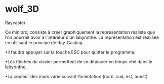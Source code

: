 wolf_3D
=======

Raycaster

Ce miniproj consiste à créer graphiquement la représentation réaliste que l’on pourrait
avoir á l’interieur d’un labyrinthe. La représentation est réalisée en utilisant le principe
de Ray-Casting.
  
  •Il faudra appuyer sur la touche ESC pour quitter le programme.
  
  •Les flèches du clavier permettent de se déplacer en temps réel dans le labyrinthe,
  
  •La couleur des murs varie suivant l’orientation (nord, sud, est, ouest)

